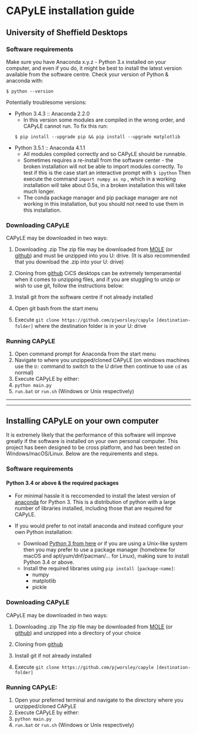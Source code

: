 # CAPyLE installation guide
## University of Sheffield Desktops

### Software requirements
Make sure you have Anaconda x.y.z - Python 3.x installed on your computer, and even if you do, it might be best to install the latest version available from the software centre. Check your version of Python & anaconda with:
```
$ python --version
```

Potentially troublesome versions:
* Python 3.4.3 :: Anaconda 2.2.0
  * In this version some modules are compiled in the wrong order, and CAPyLE cannot run. To fix this run:
  ```
  $ pip install --upgrade pip && pip install --upgrade matplotlib
  ```
* Python 3.5.1 :: Anaconda 4.1.1
  * All modules compiled correctly and so CAPyLE should be runnable.
  * Sometimes requires a re-install from the software center - the broken installation will not be able to import modules correctly. To test if this is the case start an interactive prompt with
  `$ ipython`
  Then execute the command
  `import numpy as np`
  , which in a working installation will take about 0.5s, in a broken installation this will take much longer.
  * The conda package manager and pip package manager are not working in this installation, but you should not need to use them in this installation.

### Downloading CAPyLE

CAPyLE may be downloaded in two ways:

1. Downloading .zip
  The zip file may be downloaded from [MOLE](http://vle.shef.ac.uk) (or [github](https://github.com/pjworsley/capyle)) and must be unzipped into you U: drive. (It is also recommended that you download the .zip into your U: drive)

2. Cloning from [github](https://github.com/pjworsley/capyle)
  CiCS desktops can be extremely temperamental when it comes to unzipping files, and if you are stuggling to unzip or wish to use git, follow the instructions below:
  1. Install git from the software centre if not already installed
  2. Open git bash from the start menu
  3. Execute `git clone https://github.com/pjworsley/capyle [destination-folder]` where the destination folder is in your U: drive

### Running CAPyLE
1. Open command prompt for Anaconda from the start menu
2. Navigate to where you unzipped/cloned CAPyLE (on windows machines use the `U:` command to switch to the U drive then continue to use `cd` as normal)
3. Execute CAPyLE by either:
  4. `python main.py`
  5. `run.bat` or `run.sh` (Windows or Unix respectively)

___
___
## Installing CAPyLE on your own computer
It is extremely likely that the performance of this software will improve greatly if the software is installed on your own personal computer. This project has been designed to be cross platform, and has been tested on Windows/macOS/Linux. Below are the requirements and steps.

### Software requirements

#### Python 3.4 or above & the required packages
* For minimal hassle it is reccomended to install the latest version of [anaconda](https://www.continuum.io/downloads) for Python 3. This is a distribution of python with a large number of libraries installed, including those that are required for CAPyLE.

* If you would prefer to not install anaconda and instead configure your own Python installation:
  * Download [Python 3 from here](http://www.python.com/downloads) _or_ if you are using a Unix-like system then you may prefer to use a package manager (homebrew for macOS and apt/yum/dnf/pacman/... for Linux), making sure to install Python 3.4 or above.
  * Install the required libraries using `pip install [package-name]`:
    * numpy
    * matplotlib
    * pickle

### Downloading CAPyLE
CAPyLE may be downloaded in two ways:

1. Downloading .zip
  The zip file may be downloaded from [MOLE](http://vle.shef.ac.uk) (or [github](https://github.com/pjworsley/capyle)) and unzipped into a directory of your choice

2. Cloning from [github](https://github.com/pjworsley/capyle)
  1. Install git if not already installed
  3. Execute `git clone https://github.com/pjworsley/capyle [destination-folder]`

### Running CAPyLE:
1. Open your preferred terminal and navigate to the directory where you unzipped/cloned CAPyLE
3. Execute CAPyLE by either:
  4. `python main.py`
  5. `run.bat` or `run.sh` (Windows or Unix respectively)
